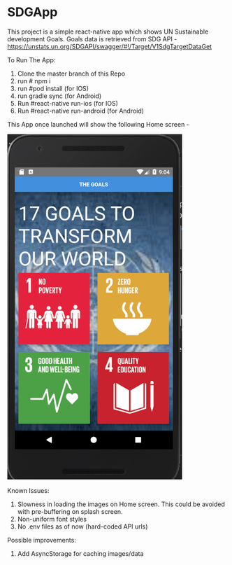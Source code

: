 # SDGApp
This project is a simple react-native app which shows UN Sustainable development Goals.
Goals data is retrieved from SDG API -
https://unstats.un.org/SDGAPI/swagger/#!/Target/V1SdgTargetDataGet

To Run The App:

1.  Clone the master branch of this Repo
2. run # npm i
3. run #pod install (for IOS)
4. run gradle sync (for Android)
5. Run #react-native run-ios (for IOS)
6. Run #react-native run-android (for Android)

This App once launched will show the following Home screen -

![Home screen of the App](SDG_App_Home.png)

Known Issues:

1. Slowness in loading the images on Home screen. This could be avoided with pre-buffering on splash screen.
2. Non-uniform font styles
3. No .env files as of now (hard-coded API urls)

Possible improvements:
1. Add AsyncStorage for caching images/data
